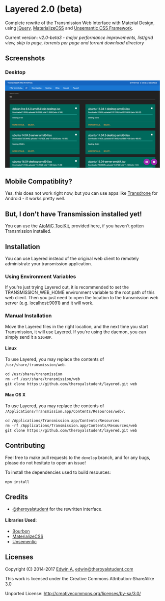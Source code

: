 # Layered 2.0 (beta)
Complete rewrite of the Transmission Web Interface with Material Design,
using [jQuery](https://jquery.com), [MaterializeCSS](http://materializecss.com/) and [Unsemantic CSS Framework](http://unsemantic.com/).

Current version: _v2.0-beta3 - major performance improvements, list/grid view, skip to page, torrents per page and torrent download directory_

## Screenshots
### Desktop
![Screenshot Desktop](resources/img/screenshot-desktop.png)

## Mobile Compatiblity?
Yes, this does not work right now, but you can use apps like [Transdrone](https://play.google.com/store/apps/details?id=org.transdroid.lite) for Android - it works pretty well.

## But, I don't have Transmission installed yet!
You can use the [AtoMiC ToolKit](https://github.com/htpcBeginner/AtoMiC-ToolKit), provided here, if you haven't gotten Transmission installed.

## Installation
You can use Layered instead of the original web client to remotely administrate your transmission application.

### Using Environment Variables
If you're just trying Layered out, it is recommended to set the TRANSMISSION_WEB_HOME environment variable to the root path of this web client. Then you just need to open the location to the transmission web server (e.g. localhost:9091) and it will work.

### Manual Installation
Move the Layered files in the right location, and the next time you start Transmission, it will use Layered. If you're using the daemon, you can simply send it a `SIGHUP`.

#### Linux
To use Layered, you may replace the contents of `/usr/share/transmission/web`.

```
cd /usr/share/transmission
rm -rf /usr/share/transmission/web
git clone https://github.com/theroyalstudent/layered.git web
```

#### Mac OS X
To use Layered, you may replace the contents of `/Applications/Transmission.app/Contents/Resources/web/`.

```
cd /Applications/Transmission.app/Contents/Resources
rm -rf /Applications/Transmission.app/Contents/Resources/web
git clone https://github.com/theroyalstudent/layered.git web
```

## Contributing
Feel free to make pull requests to the `develop` branch, and for any bugs, please do not hesitate to open an issue!

To install the dependencies used to build resources:

```
npm install
```

## Credits
* [@theroyalstudent](https://github.com/theroyalstudent) for the rewritten interface.

#### Libraries Used:
* [Bourbon](http://bourbon.io)
* [MaterializeCSS](http://materializecss.com)
* [Unsementic](http://unsemantic.com)

## Licenses

Copyright (C) 2014-2017 [Edwin A.](https://theroyalstudent.com) <edwin@theroyalstudent.com>

This work is licensed under the Creative Commons Attribution-ShareAlike 3.0

Unported License: http://creativecommons.org/licenses/by-sa/3.0/

